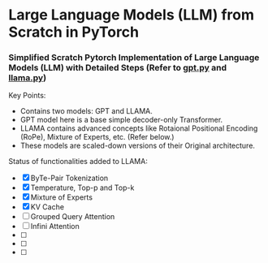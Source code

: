 # Large Language Models (LLM) from Scratch in PyTorch
### Simplified Scratch Pytorch Implementation of Large Language Models (LLM) with Detailed Steps (Refer to <a href="gpt.py">gpt.py</a> and <a href="llama.py">llama.py</a>)

Key Points:
<ul>
  <li>Contains two models: GPT and LLAMA.</li>
  <li> GPT model here is a base simple decoder-only Transformer.</li>
  <li> LLAMA contains advanced concepts like Rotaional Positional Encoding (RoPe), Mixture of Experts, etc. (Refer below.) </li>
  <li> These models are scaled-down versions of their Original architecture. </li>
</ul>  

Status of functionalities added to LLAMA:
- [x] ByTe-Pair Tokenization
- [x] Temperature, Top-p and Top-k 
- [x] Mixture of Experts
- [x] KV Cache
- [ ] Grouped Query Attention
- [ ] Infini Attention
- [ ] 
- [ ] 
- [ ] 
